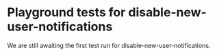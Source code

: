 # Playground tests for disable-new-user-notifications
We are still awaiting the first test run for disable-new-user-notifications.
